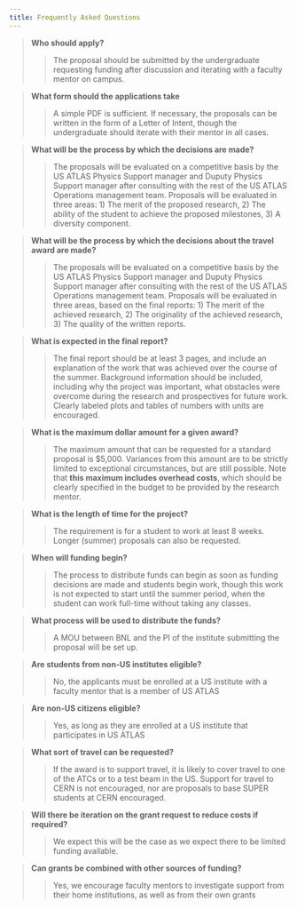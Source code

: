 ```yaml
---
title: Frequently Asked Questions
---
```


>**Who should apply?**
>>The proposal should be submitted by the undergraduate requesting funding after discussion and iterating with a faculty mentor on campus.

>**What form should the applications take**
>>A simple PDF is sufficient. If necessary, the proposals can be written in the form of a Letter of Intent, though the undergraduate should iterate with their mentor in all cases.

>**What will be the process by which the decisions are made?**
>>The proposals will be evaluated on a competitive basis by the US ATLAS Physics Support manager and Duputy Physics Support manager after consulting with the rest of the US ATLAS Operations management team. Proposals will be evaluated in three areas: 1) The merit of the proposed research, 2) The ability of the student to achieve the proposed milestones, 3) A diversity component.

>**What will be the process by which the decisions about the travel award are made?**
>>The proposals will be evaluated on a competitive basis by the US ATLAS Physics Support manager and Duputy Physics Support manager after consulting with the rest of the US ATLAS Operations management team. Proposals will be evaluated in three areas, based on the final reports: 1) The merit of the achieved research, 2) The originality of the achieved research, 3) The quality of the written reports.

>**What is expected in the final report?**
>>The final report should be at least 3 pages, and include an explanation of the work that was achieved over the course of the summer. Background information should be included, including why the project was important, what obstacles were overcome during the research and prospectives for future work. Clearly labeled plots and tables of numbers with units are encouraged.

>**What is the maximum dollar amount for a given award?**
>>The maximum amount that can be requested for a standard proposal is $5,000. Variances from this amount are to be strictly limited to exceptional circumstances, but are still possible. Note that **this maximum includes overhead costs**, which should be clearly specified in the budget to be provided by the research mentor.

>**What is the length of time for the project?**
>>The requirement is for a student to work at least 8 weeks. Longer (summer) proposals can also be requested.

>**When will funding begin?**
>>The process to distribute funds can begin as soon as funding decisions are made and students begin work, though this work is not expected to start until the summer period, when the student can work full-time without taking any classes.

>**What process will be used to distribute the funds?**
>>A MOU between BNL and the PI of the institute submitting the proposal will be set up.

>**Are students from non-US institutes eligible?**
>>No, the applicants must be enrolled at a US institute with a faculty mentor that is a member of US ATLAS

>**Are non-US citizens eligible?**
>>Yes, as long as they are enrolled at a US institute that participates in US ATLAS

>**What sort of travel can be requested?**
>>If the award is to support travel, it is likely to cover travel to one of the ATCs or to a test beam in the US. Support for travel to CERN is not encouraged, nor are proposals to base SUPER students at CERN encouraged.

>**Will there be iteration on the grant request to reduce costs if required?**
>>We expect this will be the case as we expect there to be limited funding available.

>**Can grants be combined with other sources of funding?**
>>Yes, we encourage faculty mentors to investigate support from their home institutions, as well as from their own grants
